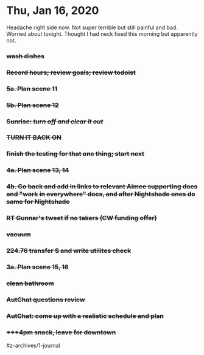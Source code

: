 # Thu, Jan 16, 2020
Headache right side now. Not super terrible but still painful and bad. Worried about tonight. Thought I had neck fixed this morning but apparently not. 

### ~~wash dishes~~
### ~~Record hours; review goals; review todoist~~
### ~~5a. Plan scene 11~~
### ~~5b. Plan scene 12~~
### ~~Sunrise: ***turn off and clear it out***~~
### ~~TURN IT BACK ON~~
### ~~finish the testing for that one thing; start next~~
### ~~4a. Plan scene 13, 14~~
### ~~4b. Go back and add in links to relevant Aimee supporting docs and "work in everywhere" docs, and after Nightshade ones do same for Nightshade~~
### ~~RT Gunnar's tweet if no takers (CW funding offer)~~
### ~~vacuum~~
### ~~224.76 transfer $ and write utilites check~~
### ~~3a. Plan scene 15, 16~~
### ~~clean bathroom~~
### ~~AutChat questions review~~
### ~~AutChat: come up with a realistic schedule and plan~~
### ~~***4pm snack, leave for downtown~~


#z-archives/1-journal